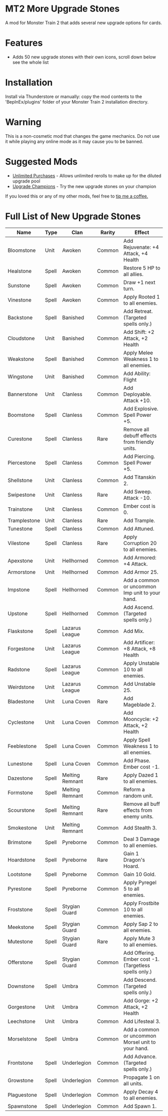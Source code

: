 # MT2 More Upgrade Stones

A mod for Monster Train 2 that adds several new upgrade options for cards.

# Features

- Adds 50 new upgrade stones with their own icons, scroll down below see the whole list

# Installation

Install via Thunderstore or manually: copy the mod contents to the 'BepInEx/plugins' folder of your Monster Train 2 installation directory.

# Warning

This is a non-cosmetic mod that changes the game mechanics. Do not use it while playing any online mode as it may cause you to be banned.

# Suggested Mods

- [Unlimited Purchases](https://thunderstore.io/c/monster-train-2/p/GravitonGamer/MT2UnlimitedPurchases/) - Allows unlimited rerolls to make up for the diluted upgrade pool
- [Upgrade Champions](https://thunderstore.io/c/monster-train-2/p/GravitonGamer/Upgrade_Champions_2/) - Try the new upgrade stones on your champion

If you loved this or any of my other mods, feel free to [tip me a coffee.](https://ko-fi.com/gravitongamer)

# Full List of New Upgrade Stones

| Name         | Type  | Clan            | Rarity | Effect                                                 |
| ------------ | ----- | --------------- | ------ | ------------------------------------------------------ |
| Bloomstone   | Unit  | Awoken          | Common | Add Rejuvenate: +4 Attack, +4 Health                   |
| Healstone    | Spell | Awoken          | Common | Restore 5 HP to all allies.                            |
| Sunstone     | Spell | Awoken          | Common | Draw +1 next turn.                                     |
| Vinestone    | Spell | Awoken          | Common | Apply Rooted 1 to all enemies.                         |
| Backstone    | Spell | Banished        | Common | Add Retreat. (Targeted spells only.)                   |
| Cloudstone   | Unit  | Banished        | Common | Add Shift: +2 Attack, +2 Health                        |
| Weakstone    | Spell | Banished        | Common | Apply Melee Weakness 1 to all enemies.                 |
| Wingstone    | Unit  | Banished        | Common | Add Ability: Flight                                    |
| Bannerstone  | Unit  | Clanless        | Common | Add Deployable. Attack +10.                            |
| Boomstone    | Spell | Clanless        | Common | Add Explosive. Spell Power +5.                         |
| Curestone    | Spell | Clanless        | Rare   | Remove all debuff effects from friendly units.         |
| Piercestone  | Spell | Clanless        | Common | Add Piercing. Spell Power +5.                          |
| Shellstone   | Unit  | Clanless        | Common | Add Titanskin 2.                                       |
| Swipestone   | Unit  | Clanless        | Rare   | Add Sweep. Attack -10.                                 |
| Trainstone   | Unit  | Clanless        | Common | Ember cost is 0.                                       |
| Tramplestone | Unit  | Clanless        | Rare   | Add Trample.                                           |
| Tunestone    | Spell | Clanless        | Common | Add Attuned.                                           |
| Vilestone    | Spell | Clanless        | Rare   | Apply Corruption 20 to all enemies.                    |
| Apexstone    | Unit  | Hellhorned      | Common | Add Armored: +4 Attack.                                |
| Armorstone   | Unit  | Hellhorned      | Common | Add Armor 25.                                          |
| Impstone     | Spell | Hellhorned      | Common | Add a common or uncommon Imp unit to your hand.        |
| Upstone      | Spell | Hellhorned      | Common | Add Ascend. (Targeted spells only.)                    |
| Flaskstone   | Spell | Lazarus League  | Common | Add Mix.                                               |
| Forgestone   | Unit  | Lazarus League  | Common | Add Artificer: +8 Attack, +8 Health                    |
| Radstone     | Spell | Lazarus League  | Common | Apply Unstable 10 to all enemies.                      |
| Weirdstone   | Unit  | Lazarus League  | Common | Add Unstable 25.                                       |
| Bladestone   | Unit  | Luna Coven      | Rare   | Add Mageblade 2.                                       |
| Cyclestone   | Unit  | Luna Coven      | Common | Add Mooncycle: +2 Attack, +2 Health                    |
| Feeblestone  | Spell | Luna Coven      | Common | Apply Spell Weakness 1 to all enemies.                 |
| Lunestone    | Spell | Luna Coven      | Common | Add Phase. Ember cost -1.                              |
| Dazestone    | Spell | Melting Remnant | Rare   | Apply Dazed 1 to all enemies.                          |
| Formstone    | Spell | Melting Remnant | Common | Reform a random unit.                                  |
| Scourstone   | Spell | Melting Remnant | Rare   | Remove all buff effects from enemy units.              |
| Smokestone   | Unit  | Melting Remnant | Common | Add Stealth 3.                                         |
| Brimstone    | Spell | Pyreborne       | Common | Deal 3 Damage to all enemies.                          |
| Hoardstone   | Spell | Pyreborne       | Rare   | Gain 1 Dragon's Hoard.                                 |
| Lootstone    | Spell | Pyreborne       | Common | Gain 10 Gold.                                          |
| Pyrestone    | Spell | Pyreborne       | Common | Apply Pyregel 5 to all enemies.                        |
| Froststone   | Spell | Stygian Guard   | Common | Apply Frostbite 10 to all enemies.                     |
| Meekstone    | Spell | Stygian Guard   | Common | Apply Sap 2 to all enemies.                            |
| Mutestone    | Spell | Stygian Guard   | Rare   | Apply Mute 3 to all enemies.                           |
| Offerstone   | Spell | Stygian Guard   | Common | Add Offering. Ember cost -1. (Targetless spells only.) |
| Downstone    | Spell | Umbra           | Common | Add Descend. (Targeted spells only.)                   |
| Gorgestone   | Unit  | Umbra           | Common | Add Gorge: +2 Attack, +2 Health                        |
| Leechstone   | Unit  | Umbra           | Common | Add Lifesteal 3.                                       |
| Morselstone  | Spell | Umbra           | Common | Add a common or uncommon Morsel unit to your hand.     |
| Frontstone   | Spell | Underlegion     | Common | Add Advance. (Targeted spells only.)                   |
| Growstone    | Spell | Underlegion     | Common | Propagate 1 on all units.                              |
| Plaguestone  | Spell | Underlegion     | Common | Apply Decay 4 to all enemies.                          |
| Spawnstone   | Spell | Underlegion     | Common | Add Spawn 1.                                           |

